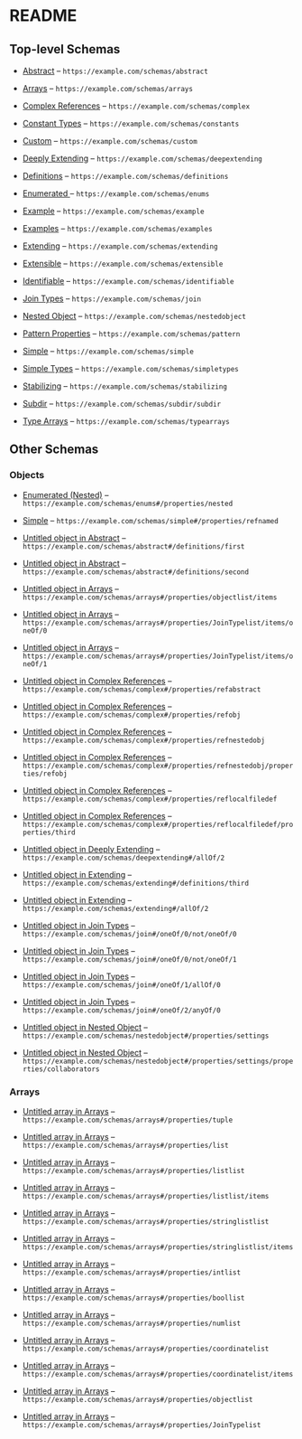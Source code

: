 # README

## Top-level Schemas

*   [Abstract](./abstract.md "This is an abstract schema") – `https://example.com/schemas/abstract`

*   [Arrays](./arrays.md "This is an example schema with examples for multiple array types and their constraints") – `https://example.com/schemas/arrays`

*   [Complex References](./complex.md "This is an example schema that uses types defined in other schemas") – `https://example.com/schemas/complex`

*   [Constant Types](./constants.md "This is an example schema with examples for properties with constant values") – `https://example.com/schemas/constants`

*   [Custom](./custom.md "This is an extensible schema") – `https://example.com/schemas/custom`

*   [Deeply Extending](./deepextending.md "This is an extending schema") – `https://example.com/schemas/deepextending`

*   [Definitions](./definitions.md "This is an example of using a definitions object within a schema") – `https://example.com/schemas/definitions`

*   [Enumerated ](./enums.md "This is an example schema with examples for properties with enum values") – `https://example.com/schemas/enums`

*   [Example](./example.md "This is an example schema with examples") – `https://example.com/schemas/example`

*   [Examples](./examples.md "This is an example schema with multiple examples") – `https://example.com/schemas/examples`

*   [Extending](./extending.md "This is an extending schema") – `https://example.com/schemas/extending`

*   [Extensible](./extensible.md "This is an extensible schema") – `https://example.com/schemas/extensible`

*   [Identifiable](./identifiable.md "This is a very simple example of a JSON schema") – `https://example.com/schemas/identifiable`

*   [Join Types](./join.md "This is an example of a JSON schema with only a join type key") – `https://example.com/schemas/join`

*   [Nested Object](./nestedobj.md) – `https://example.com/schemas/nestedobject`

*   [Pattern Properties](./pattern.md "This is an example of a JSON schema with only a patternProperties key") – `https://example.com/schemas/pattern`

*   [Simple](./simple.md "This is a very simple example of a JSON schema") – `https://example.com/schemas/simple`

*   [Simple Types](./simpletypes.md "This is an example schema with examples for multiple types and their constraints") – `https://example.com/schemas/simpletypes`

*   [Stabilizing](./stabilizing.md "This is a schema which is currently in the stabilizing status") – `https://example.com/schemas/stabilizing`

*   [Subdir](./subdir.md "A schema in a sub directory") – `https://example.com/schemas/subdir/subdir`

*   [Type Arrays](./typearrays.md "This schema test type arrays and nullable types") – `https://example.com/schemas/typearrays`

## Other Schemas

### Objects

*   [Enumerated (Nested)](./enums-properties-enumerated-nested.md "This is an example schema with examples for properties of nested objects with enum values") – `https://example.com/schemas/enums#/properties/nested`

*   [Simple](./complex-properties-simple.md "This is a very simple example of a JSON schema") – `https://example.com/schemas/simple#/properties/refnamed`

*   [Untitled object in Abstract](./abstract-definitions-first.md) – `https://example.com/schemas/abstract#/definitions/first`

*   [Untitled object in Abstract](./abstract-definitions-second.md) – `https://example.com/schemas/abstract#/definitions/second`

*   [Untitled object in Arrays](./arrays-properties-objectlist-items.md) – `https://example.com/schemas/arrays#/properties/objectlist/items`

*   [Untitled object in Arrays](./arrays-properties-jointypelist-items-oneof-0.md "A simple string") – `https://example.com/schemas/arrays#/properties/JoinTypelist/items/oneOf/0`

*   [Untitled object in Arrays](./arrays-properties-jointypelist-items-oneof-1.md "Another simple string") – `https://example.com/schemas/arrays#/properties/JoinTypelist/items/oneOf/1`

*   [Untitled object in Complex References](./complex-properties-refabstract.md) – `https://example.com/schemas/complex#/properties/refabstract`

*   [Untitled object in Complex References](./complex-properties-refobj.md) – `https://example.com/schemas/complex#/properties/refobj`

*   [Untitled object in Complex References](./complex-properties-refnestedobj.md) – `https://example.com/schemas/complex#/properties/refnestedobj`

*   [Untitled object in Complex References](./complex-properties-refnestedobj-properties-refobj.md) – `https://example.com/schemas/complex#/properties/refnestedobj/properties/refobj`

*   [Untitled object in Complex References](./complex-properties-reflocalfiledef.md) – `https://example.com/schemas/complex#/properties/reflocalfiledef`

*   [Untitled object in Complex References](./complex-properties-reflocalfiledef-properties-third.md) – `https://example.com/schemas/complex#/properties/reflocalfiledef/properties/third`

*   [Untitled object in Deeply Extending](./deepextending-allof-2.md) – `https://example.com/schemas/deepextending#/allOf/2`

*   [Untitled object in Extending](./extending-definitions-third.md) – `https://example.com/schemas/extending#/definitions/third`

*   [Untitled object in Extending](./extending-allof-2.md) – `https://example.com/schemas/extending#/allOf/2`

*   [Untitled object in Join Types](./join-oneof-0-not-oneof-0.md "A simple string") – `https://example.com/schemas/join#/oneOf/0/not/oneOf/0`

*   [Untitled object in Join Types](./join-oneof-0-not-oneof-1.md "Another simple string") – `https://example.com/schemas/join#/oneOf/0/not/oneOf/1`

*   [Untitled object in Join Types](./join-oneof-1-allof-0.md "A simple string") – `https://example.com/schemas/join#/oneOf/1/allOf/0`

*   [Untitled object in Join Types](./join-oneof-2-anyof-0.md "Another simple string") – `https://example.com/schemas/join#/oneOf/2/anyOf/0`

*   [Untitled object in Nested Object](./nestedobj-properties-settings.md "settings") – `https://example.com/schemas/nestedobject#/properties/settings`

*   [Untitled object in Nested Object](./nestedobj-properties-settings-properties-collaborators.md "collaborators") – `https://example.com/schemas/nestedobject#/properties/settings/properties/collaborators`

### Arrays

*   [Untitled array in Arrays](./arrays-properties-tuple.md "This is an array of two values, one positive, one negative") – `https://example.com/schemas/arrays#/properties/tuple`

*   [Untitled array in Arrays](./arrays-properties-list.md "This is an array") – `https://example.com/schemas/arrays#/properties/list`

*   [Untitled array in Arrays](./arrays-properties-listlist.md "This is an array of arrays") – `https://example.com/schemas/arrays#/properties/listlist`

*   [Untitled array in Arrays](./arrays-properties-listlist-items.md) – `https://example.com/schemas/arrays#/properties/listlist/items`

*   [Untitled array in Arrays](./arrays-properties-stringlistlist.md "This is an array of arrays of strings") – `https://example.com/schemas/arrays#/properties/stringlistlist`

*   [Untitled array in Arrays](./arrays-properties-stringlistlist-items.md) – `https://example.com/schemas/arrays#/properties/stringlistlist/items`

*   [Untitled array in Arrays](./arrays-properties-intlist.md "This is an array") – `https://example.com/schemas/arrays#/properties/intlist`

*   [Untitled array in Arrays](./arrays-properties-boollist.md "This is an array") – `https://example.com/schemas/arrays#/properties/boollist`

*   [Untitled array in Arrays](./arrays-properties-numlist.md "This is an array") – `https://example.com/schemas/arrays#/properties/numlist`

*   [Untitled array in Arrays](./arrays-properties-coordinatelist.md "This is an array of coordinates in three-dimensional space") – `https://example.com/schemas/arrays#/properties/coordinatelist`

*   [Untitled array in Arrays](./arrays-properties-coordinatelist-items.md "A coordinate, specified by x, y, and z values") – `https://example.com/schemas/arrays#/properties/coordinatelist/items`

*   [Untitled array in Arrays](./arrays-properties-objectlist.md "An array of simple objects") – `https://example.com/schemas/arrays#/properties/objectlist`

*   [Untitled array in Arrays](./arrays-properties-jointypelist.md "An array of simple objects") – `https://example.com/schemas/arrays#/properties/JoinTypelist`
